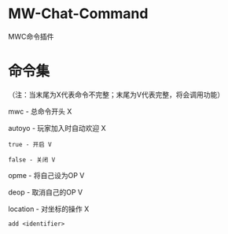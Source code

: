 # MW-Chat-Command
MWC命令插件

# 命令集

（注：当末尾为X代表命令不完整；末尾为V代表完整，将会调用功能）

mwc - 总命令开头 X

  autoyo - 玩家加入时自动欢迎 X
  
    true - 开启 V
    
    false - 关闭 V
    
  opme - 将自己设为OP V
  
  deop - 取消自己的OP V
  
  location - 对坐标的操作 X
  
    add <identifier>
